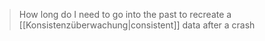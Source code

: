 > How long do I need to go into the past to recreate a [[Konsistenzüberwachung|consistent]] data after a crash

